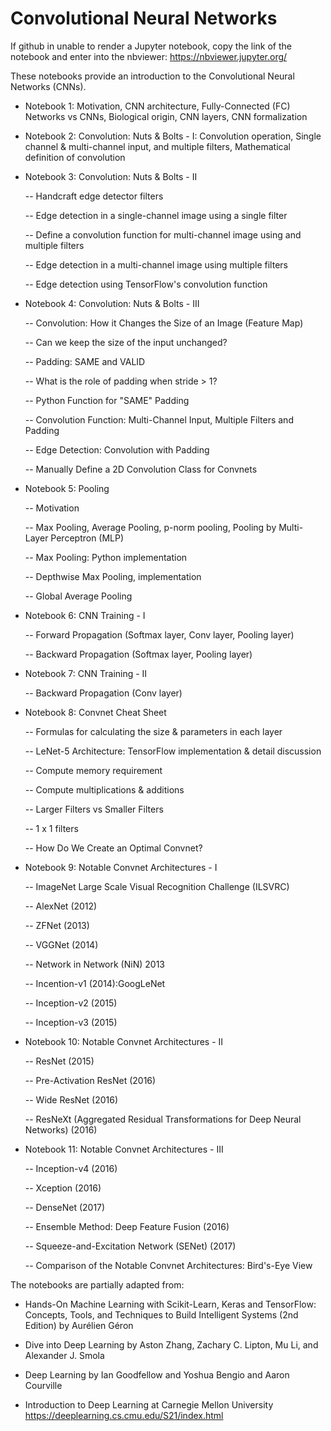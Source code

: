 # Convolutional Neural Networks

If github in unable to render a Jupyter notebook, copy the link of the notebook and enter into the nbviewer: https://nbviewer.jupyter.org/

These notebooks provide an introduction to the Convolutional Neural Networks (CNNs).

- Notebook 1: Motivation, CNN architecture, Fully-Connected (FC) Networks vs CNNs, Biological origin, CNN layers, CNN formalization

- Notebook 2: Convolution: Nuts & Bolts - I: Convolution operation, Single channel & multi-channel input, and multiple filters, Mathematical definition of convolution

- Notebook 3: Convolution: Nuts & Bolts - II
  
    -- Handcraft edge detector filters
    
    -- Edge detection in a single-channel image using a single filter
    
    -- Define a convolution function for multi-channel image using and multiple filters
    
    -- Edge detection in a multi-channel image using multiple filters
    
    -- Edge detection using TensorFlow's convolution function
    
- Notebook 4: Convolution: Nuts & Bolts - III

    -- Convolution: How it Changes the Size of an Image (Feature Map)

    -- Can we keep the size of the input unchanged?

    -- Padding: SAME and VALID

    -- What is the role of padding when stride > 1?

    -- Python Function for "SAME" Padding

    -- Convolution Function: Multi-Channel Input, Multiple Filters and Padding

    -- Edge Detection: Convolution with Padding

    -- Manually Define a 2D Convolution Class for Convnets
    
 - Notebook 5: Pooling
 
      -- Motivation
  
      -- Max Pooling, Average Pooling, p-norm pooling, Pooling by Multi-Layer Perceptron (MLP)
  
      -- Max Pooling: Python implementation
  
      -- Depthwise Max Pooling, implementation
  
      -- Global Average Pooling
      
      
- Notebook 6: CNN Training - I

    -- Forward Propagation (Softmax layer, Conv layer, Pooling layer)

    -- Backward Propagation (Softmax layer, Pooling layer)
    
- Notebook 7: CNN Training - II


    -- Backward Propagation (Conv layer)
    
    
- Notebook 8: Convnet Cheat Sheet

    -- Formulas for calculating the size & parameters in each layer

    -- LeNet-5 Architecture: TensorFlow implementation & detail discussion

    -- Compute memory requirement

    -- Compute multiplications & additions

    -- Larger Filters vs Smaller Filters

    -- 1 x 1 filters 

    -- How Do We Create an Optimal Convnet?


- Notebook 9: Notable Convnet Architectures - I

    -- ImageNet Large Scale Visual Recognition Challenge (ILSVRC)

    -- AlexNet (2012)

    -- ZFNet (2013)

    -- VGGNet (2014)

    -- Network in Network (NiN) 2013

    -- Incention-v1 (2014):GoogLeNet

    -- Inception-v2 (2015)

    -- Inception-v3 (2015)
    
 
- Notebook 10: Notable Convnet Architectures - II

    -- ResNet (2015)

    -- Pre-Activation ResNet (2016)

    -- Wide ResNet (2016)

    -- ResNeXt (Aggregated Residual Transformations for Deep Neural Networks) (2016)
    
    
- Notebook 11: Notable Convnet Architectures - III

    -- Inception-v4 (2016)

    -- Xception (2016)

    -- DenseNet (2017)

    -- Ensemble Method: Deep Feature Fusion (2016)

    -- Squeeze-and-Excitation Network (SENet) (2017)
    
    -- Comparison of the Notable Convnet Architectures: Bird's-Eye View

The notebooks are partially adapted from:

- Hands-On Machine Learning with Scikit-Learn, Keras and TensorFlow: Concepts, Tools, and Techniques to Build Intelligent Systems (2nd Edition) by Aurélien Géron

- Dive into Deep Learning by Aston Zhang, Zachary C. Lipton, Mu Li, and Alexander J. Smola

- Deep Learning by Ian Goodfellow and Yoshua Bengio and Aaron Courville

- Introduction to Deep Learning at Carnegie Mellon University https://deeplearning.cs.cmu.edu/S21/index.html





